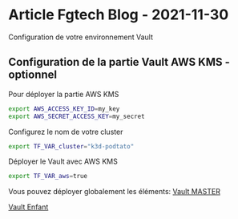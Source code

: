 # Article Fgtech Blog - 2021-11-30

Configuration de votre environnement Vault

## Configuration de la partie Vault AWS KMS - optionnel

Pour déployer la partie AWS KMS

```bash
export AWS_ACCESS_KEY_ID=my_key
export AWS_SECRET_ACCESS_KEY=my_secret
```

Configurez le nom de votre cluster

```bash
export TF_VAR_cluster="k3d-podtato"
```

Déployer le Vault avec AWS KMS

```bash
export TF_VAR_aws=true
```

Vous pouvez déployer globalement les éléments: 
[Vault MASTER](./bootstrap/vault-master)

[Vault Enfant](./bootstrap/vault-child)

